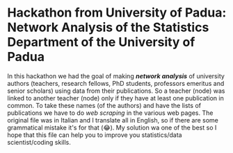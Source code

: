# Hackathon from University of Padua: Network Analysis of the Statistics Department of the University of Padua
In this hackathon we had the goal of making ***network analysis*** of university authors (teachers, research fellows, PhD students, professors emeritus and senior scholars) using data from their publications. So a teacher (node) was linked to another teacher (node) only if they have at least one publication in common.
To take these names (of the authors) and have the lists of publications we have to do *web scraping* in the various web pages.
The original file was in Italian and I translate all in English, so if there are some grammatical mistake it's for that (😂).
My solution wa one of the best so I hope that this file can help you to improve you statistics/data scientist/coding skills.
